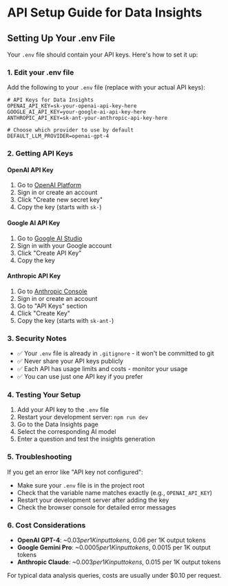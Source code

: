# API Setup Guide for Data Insights

## Setting Up Your .env File

Your `.env` file should contain your API keys. Here's how to set it up:

### 1. Edit your .env file

Add the following to your `.env` file (replace with your actual API keys):

```
# API Keys for Data Insights
OPENAI_API_KEY=sk-your-openai-api-key-here
GOOGLE_AI_API_KEY=your-google-ai-api-key-here
ANTHROPIC_API_KEY=sk-ant-your-anthropic-api-key-here

# Choose which provider to use by default
DEFAULT_LLM_PROVIDER=openai-gpt-4
```

### 2. Getting API Keys

#### OpenAI API Key
1. Go to [OpenAI Platform](https://platform.openai.com/api-keys)
2. Sign in or create an account
3. Click "Create new secret key"
4. Copy the key (starts with `sk-`)

#### Google AI API Key
1. Go to [Google AI Studio](https://makersuite.google.com/app/apikey)
2. Sign in with your Google account
3. Click "Create API Key"
4. Copy the key

#### Anthropic API Key
1. Go to [Anthropic Console](https://console.anthropic.com/)
2. Sign in or create an account
3. Go to "API Keys" section
4. Click "Create Key"
5. Copy the key (starts with `sk-ant-`)

### 3. Security Notes

- ✅ Your `.env` file is already in `.gitignore` - it won't be committed to git
- ✅ Never share your API keys publicly
- ✅ Each API has usage limits and costs - monitor your usage
- ✅ You can use just one API key if you prefer

### 4. Testing Your Setup

1. Add your API key to the `.env` file
2. Restart your development server: `npm run dev`
3. Go to the Data Insights page
4. Select the corresponding AI model
5. Enter a question and test the insights generation

### 5. Troubleshooting

If you get an error like "API key not configured":
- Make sure your `.env` file is in the project root
- Check that the variable name matches exactly (e.g., `OPENAI_API_KEY`)
- Restart your development server after adding the key
- Check the browser console for detailed error messages

### 6. Cost Considerations

- **OpenAI GPT-4**: ~$0.03 per 1K input tokens, ~$0.06 per 1K output tokens
- **Google Gemini Pro**: ~$0.0005 per 1K input tokens, ~$0.0015 per 1K output tokens  
- **Anthropic Claude**: ~$0.003 per 1K input tokens, ~$0.015 per 1K output tokens

For typical data analysis queries, costs are usually under $0.10 per request.
